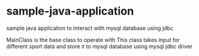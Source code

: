 # sample-java-application
sample java application to interact with mysql database using jdbc


MainClass is the base class to operate with
This class takes input for different sport data and store it to mysql database using mysql jdbc driver
